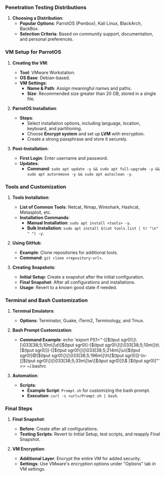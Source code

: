 ### Penetration Testing Distributions
1. **Choosing a Distribution**:
    - **Popular Options**: ParrotOS (Pwnbox), Kali Linux, BlackArch, BackBox.
    - **Selection Criteria**: Based on community support, documentation, and personal preferences.

### VM Setup for ParrotOS
1. **Creating the VM**:
    - **Tool**: VMware Workstation.
    - **OS Base**: Debian-based.
    - **VM Settings**:
        - **Name & Path**: Assign meaningful names and paths.
        - **Size**: Recommended size greater than 20 GB, stored in a single file.

1. **ParrotOS Installation**:
    - **Steps**:
        - Select installation options, including language, location, keyboard, and partitioning.
        - Choose **Encrypt system** and set up **LVM** with encryption.
        - Create a strong passphrase and store it securely.

1. **Post-Installation**:
    - **First Login**: Enter username and password.
    - **Updates**:
        - **Command**: `sudo apt update -y && sudo apt full-upgrade -y && sudo apt autoremove -y && sudo apt autoclean -y`.

### Tools and Customization
1. **Tools Installation**:
    - **List of Common Tools**: Netcat, Nmap, Wireshark, Hashcat, Metasploit, etc.
    - **Installation Commands**:
        - **Manual Installation**: `sudo apt install <tools> -y`.
        - **Bulk Installation**: `sudo apt install $(cat tools.list | tr "\n" " ") -y`.

1. **Using GitHub**:
    - **Example**: Clone repositories for additional tools.
    - **Command**: `git clone <repository-url>`.

1. **Creating Snapshots**:
    - **Initial Setup**: Create a snapshot after the initial configuration.
    - **Final Snapshot**: After all configurations and installations.
    - **Usage**: Revert to a known good state if needed.

### Terminal and Bash Customization
1. **Terminal Emulators**:
    - **Options**: Terminator, Guake, iTerm2, Terminology, and Tmux.

1. **Bash Prompt Customization**:
    - **Command Example**: echo 'export PS1="-[\[$(tput sgr0)\]\[\033[38;5;10m\]\d\[$(tput sgr0)\]-\[$(tput sgr0)\]\[\033[38;5;10m\]\t\[$(tput sgr0)\]]-[\[$(tput sgr0)\]\[\033[38;5;214m\]\u\[$(tput sgr0)\]@\[$(tput sgr0)\]\[\033[38;5;196m\]\h\[$(tput sgr0)\]]-\n-[\[$(tput sgr0)\]\[\033[38;5;33m\]\w\[$(tput sgr0)\]]\\$ \[$(tput sgr0)\]"' >> ~/.bashrc

1. **Automation**:
    - **Scripts**:
        - **Example Script**: `Prompt.sh` for customizing the bash prompt.
        - **Execution**: `curl -s <url>/Prompt.sh | bash`.

### Final Steps
1. **Final Snapshot**:
    - **Before**: Create after all configurations.
    - **Testing Scripts**: Revert to Initial Setup, test scripts, and reapply Final Snapshot.

1. **VM Encryption**:
    - **Additional Layer**: Encrypt the entire VM for added security.
    - **Settings**: Use VMware's encryption options under "Options" tab in VM settings.